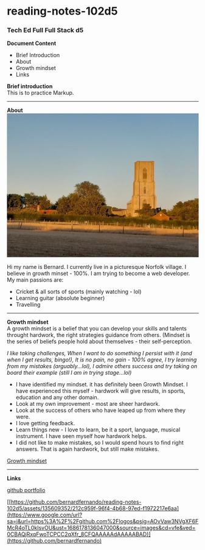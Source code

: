 # reading-notes-102d5
### Tech Ed Full  Full Stack d5  

**Document Content**  

- Brief Introduction  
- About
- Growth mindset
- Links

**Brief introduction**  
This is to practice Markup.   


----
**About**  
![Cawston](./953.jpg)  

Hi my name is Bernard. I currently live in a picturesque Norfolk village. I believe in growth minset - 100%. I am trying to become a web developer. My main passions are:

- Cricket & all sorts of sports (mainly watching - lol)
- Learning guitar (absolute beginner)
- Travelling  
____
**Growth mindset**  
A growth mindset is a belief that you can develop your skills and talents throught hardwork, the right strategies guidance from others.
(Mindset is the series of beliefs people hold about themselves - their self-perception.

_I like taking challenges, When I want to do something I persist with it (and when I get results, bingo!), It is no pain, no gain - 100% agree, I try learning from my mistakes (arguably...lol), I admire others success and try taking on board their example (still I am in trying stage...lol)_  

- I have identified my mindset. it has definitely been Growth Mindset. I have experienced this myself - hardwork will give results, in sports, education and any other domain.
- Look at my own improvement - most are sheer hardwork.
- Look at the success of others who have leaped up from where they were.
- I love getting feedback.
- Learn things new - I love to learn, be it a sport, language, musical instrument.  I have seen myself  how hardwork helps.
- I did not like to make mistakes, so I would spend hours to find right answers. That is again hardwork, but still make mistakes.

[Growth mindset](https://hbr.org/2016/01/what-having-a-growth-mindset-actually-means)  

----

**Links**  

[github portfolio](https://github.com/bernardfernando)  

[[https://github.com/bernardfernando/reading-notes-102d5/assets/135609352/212c959f-96f4-4b68-97ed-f1972217e6aa](https://www.google.com/url?sa=i&url=https%3A%2F%2Fgithub.com%2Flogos&psig=AOvVaw3NVgXF6FMcR4oTL0kIsvOU&ust=1686178136047000&source=images&cd=vfe&ved=0CBAQjRxqFwoTCPCC2qXfr_8CFQAAAAAdAAAAABAD)](https://github.com/bernardfernando)  













